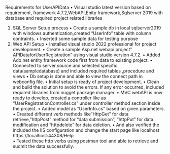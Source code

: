 Requirements for UserAPIData 
•	Visual studio latest version based on requirement, framework 4.7.2,WebAPI,Enity framework,Sqlserver 2019 with database and required project related libraries
1.	SQL Server Setup process
•	Create a sample db in local sqlserver2019 with windows authentication,created “UserInfo” table with column contraints.
•	Inserted some sample data for testing purpose
2.	Web API Setup
•	Installed visual studio 2022 professional for project development.
•	Create a sample Asp.net webapi project” APIDataforUserRegistration” using visual studio version 4.7.2.
•	Added Ado.net entity framework code first from data to existing project.
•	Connected to server source and selected specific data(sampledatabase) and included required tables ,procedure and views 
•	Db setup is done and able to view the connect path in webconfig file.
•	Initial setup is ready of project development.
•	Clean and build the solution to avoid the errors. If any error occurred, included required libraries from nugget package manager.
•	MVC webAPI is now ready to develop, created a controller like as “UserRegistrationController.cs” under controller method section inside the project.
•	Added model as “UserInfo.cs” based on given parameters.
•	Created different verb methods like”HttpGet” for data retrieve,”httpPost” method for “data submission”, “httpPut” for data modification and “httpdelete” for data deletion.
•	And also verified the included the IIS configuration and change the start page like localhost https://localhost:44308/Help  
•	Tested these http verbs using postman tool and able to retrieve and sudmit the data successfully.
